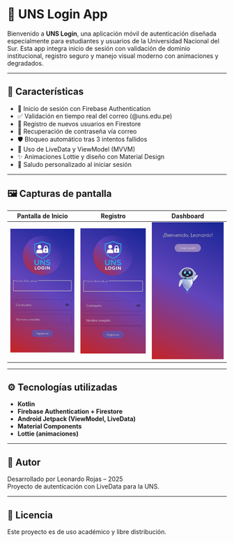 # 📱 UNS Login App

Bienvenido a **UNS Login**, una aplicación móvil de autenticación diseñada especialmente para estudiantes y usuarios de la Universidad Nacional del Sur. Esta app integra inicio de sesión con validación de dominio institucional, registro seguro y manejo visual moderno con animaciones y degradados.

---

## 🧩 Características

- 🔐 Inicio de sesión con Firebase Authentication
- ✅ Validación en tiempo real del correo (@uns.edu.pe)
- 📝 Registro de nuevos usuarios en Firestore
- 🔄 Recuperación de contraseña vía correo
- 🛡️ Bloqueo automático tras 3 intentos fallidos
- 🧠 Uso de LiveData y ViewModel (MVVM)
- ✨ Animaciones Lottie y diseño con Material Design
- 👋 Saludo personalizado al iniciar sesión

---

## 🖼️ Capturas de pantalla

| Pantalla de Inicio | Registro | Dashboard |
|--------------------|----------|-----------|
| ![Login](https://raw.githubusercontent.com/LeonardoDRR31/Aplicaciones-Moviles/bb563ac05599a3e41113898b85a09231a7e8689a/LoginConLiveData/assets/login_principal.jpeg) | ![Register](https://raw.githubusercontent.com/LeonardoDRR31/Aplicaciones-Moviles/1dd79678b8ad476c9c7e7bb4066368e84df05665/LoginConLiveData/assets/registro.jpeg) | ![Dashboard](https://raw.githubusercontent.com/LeonardoDRR31/Aplicaciones-Moviles/1dd79678b8ad476c9c7e7bb4066368e84df05665/LoginConLiveData/assets/pantalla_bienvenida.jpeg) |

---

## ⚙️ Tecnologías utilizadas

- **Kotlin**
- **Firebase Authentication + Firestore**
- **Android Jetpack (ViewModel, LiveData)**
- **Material Components**
- **Lottie (animaciones)**

---


## 🙋 Autor

Desarrollado por Leonardo Rojas – 2025  
Proyecto de autenticación con LiveData para la UNS.

---

## 📄 Licencia

Este proyecto es de uso académico y libre distribución.